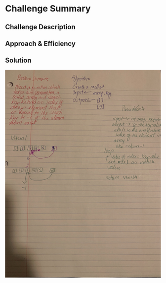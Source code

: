 # Challenge Summary


## Challenge Description
<!-- Description of the challenge -->

## Approach & Efficiency
<!-- What approach did you take? Why? What is the Big O space/time for this approach? -->

## Solution
![White Board](../assets/biniarySearch.jpg)
